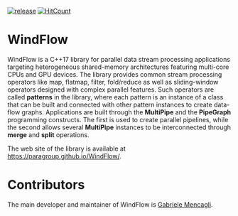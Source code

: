 [![release](https://img.shields.io/github/release/paragroup/windflow.svg)](https://github.com/paragroup/windflow/releases/latest)
[![HitCount](http://hits.dwyl.io/paragroup/windflow.svg)](http://hits.dwyl.io/paragroup/windflow)

# WindFlow

WindFlow is a C++17 library for parallel data stream processing applications targeting heterogeneous shared-memory architectures featuring multi-core CPUs and GPU devices. The library provides common stream processing operators like map, flatmap, filter, fold/reduce as well as sliding-window operators designed with complex parallel features. Such operators are called <b>patterns</b> in the library, where each pattern is an instance of a class that can be built and connected with other pattern instances to create data-flow graphs. Applications are built through the <b>MultiPipe</b> and the <b>PipeGraph</b> programming constructs. The first is used to create parallel pipelines, while the second allows several <b>MultiPipe</b> instances to be interconnected through <b>merge</b> and <b>split</b> operations.

The web site of the library is available at https://paragroup.github.io/WindFlow/.

# Contributors
The main developer and maintainer of WindFlow is [Gabriele Mencagli](mailto:mencagli@di.unipi.it).
